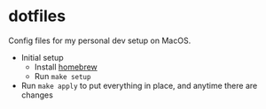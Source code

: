 # dotfiles

Config files for my personal dev setup on MacOS.

- Initial setup
  - Install [homebrew](https://brew.sh)
  - Run `make setup`
- Run `make apply` to put everything in place, and anytime there are changes
